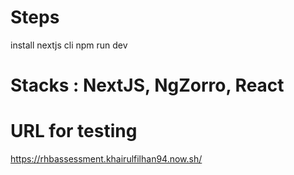 # Steps

install nextjs cli
npm run dev

# Stacks :  NextJS, NgZorro, React

# URL for testing
https://rhbassessment.khairulfilhan94.now.sh/ 